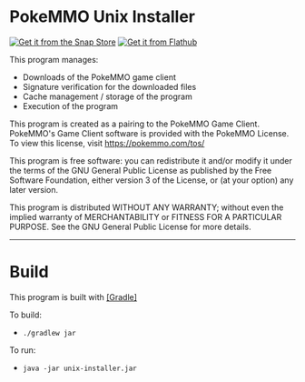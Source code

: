 # PokeMMO Unix Installer

[![Get it from the Snap Store](https://snapcraft.io/static/images/badges/en/snap-store-black.svg)](https://snapcraft.io/pokemmo) [![Get it from Flathub](https://flathub.org/api/badge?svg&locale=en&light)](https://flathub.org/apps/com.pokemmo.PokeMMO)

This program manages:

- Downloads of the PokeMMO game client
- Signature verification for the downloaded files
- Cache management / storage of the program
- Execution of the program

This program is created as a pairing to the PokeMMO Game Client. PokeMMO's Game Client software is provided with the
PokeMMO License. To view this license, visit https://pokemmo.com/tos/

This program is free software: you can redistribute it and/or modify it under the terms of the GNU General Public
License as published by the Free Software Foundation, either version 3 of the License, or (at your option) any later
version.

This program is distributed WITHOUT ANY WARRANTY; without even the implied warranty of MERCHANTABILITY or FITNESS FOR A
PARTICULAR PURPOSE. See the GNU General Public License for more details.

----

# Build

This program is built with [[Gradle]](https://gradle.org/)

To build:

- `./gradlew jar`

To run:

- `java -jar unix-installer.jar`
